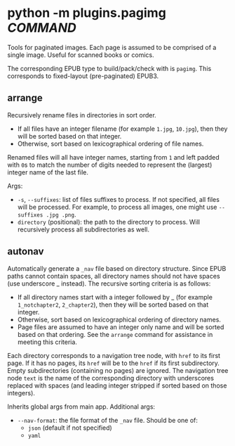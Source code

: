 # python -m plugins.pagimg *COMMAND*

Tools for paginated images. Each page is assumed to be comprised of a single image. Useful for scanned books or comics.

The corresponding EPUB type to build/pack/check with is `pagimg`. This corresponds to fixed-layout (pre-paginated) EPUB3.

## arrange

Recursively rename files in directories in sort order.

* If all files have an integer filename (for example `1.jpg`, `10.jpg`), then they will be sorted based on that integer.
* Otherwise, sort based on lexicographical ordering of file names.

Renamed files will all have integer names, starting from `1` and left padded with `0`s to match the number of digits needed to represent the (largest) integer name of the last file.

Args:

* `-s`, `--suffixes`: list of files suffixes to process. If not specified, all files will be processed. For example, to process all images, one might use `--suffixes .jpg .png`.
* `directory` (positional): the path to the directory to process. Will recursively process all subdirectories as well.

## autonav

Automatically generate a `_nav` file based on directory structure. Since EPUB paths cannot contain spaces, all directory names should not have spaces (use underscore _ instead). The recursive sorting criteria is as follows:

* If all directory names start with a integer followed by _ (for example `1_notchapter2`, `2_chapter2`), then they will be sorted based on that integer.
* Otherwise, sort based on lexicographical ordering of directory names.
* Page files are assumed to have an integer only name and will be sorted based on that ordering. See the `arrange` command for assistance in meeting this criteria.

Each directory corresponds to a navigation tree node, with `href` to its first page. If it has no pages, its `href` will be to the `href` if its first subdirectory. Empty subdirectories (containing no pages) are ignored. The navigation tree node `text` is the name of the corresponding directory with underscores replaced with spaces (and leading integer stripped if sorted based on those integers).

Inherits global args from main app. Additional args:

* `--nav-format`: the file format of the `_nav` file. Should be one of:
    * `json` (default if not specified)
    * `yaml`